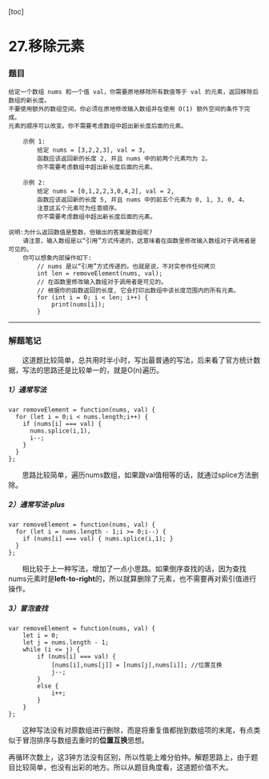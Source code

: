 [toc]
# 27.移除元素

### 题目

    给定一个数组 nums 和一个值 val，你需要原地移除所有数值等于 val 的元素，返回移除后数组的新长度。
    不要使用额外的数组空间，你必须在原地修改输入数组并在使用 O(1) 额外空间的条件下完成。
    元素的顺序可以改变。你不需要考虑数组中超出新长度后面的元素。
        
        示例 1:
            给定 nums = [3,2,2,3], val = 3,
            函数应该返回新的长度 2, 并且 nums 中的前两个元素均为 2。
            你不需要考虑数组中超出新长度后面的元素。
            
        示例 2:
            给定 nums = [0,1,2,2,3,0,4,2], val = 2,
            函数应该返回新的长度 5, 并且 nums 中的前五个元素为 0, 1, 3, 0, 4。
            注意这五个元素可为任意顺序。
            你不需要考虑数组中超出新长度后面的元素。
            
    说明:为什么返回数值是整数，但输出的答案是数组呢?
        请注意，输入数组是以“引用”方式传递的，这意味着在函数里修改输入数组对于调用者是可见的。
        你可以想象内部操作如下:
            // nums 是以“引用”方式传递的。也就是说，不对实参作任何拷贝
            int len = removeElement(nums, val);
            // 在函数里修改输入数组对于调用者是可见的。
            // 根据你的函数返回的长度, 它会打印出数组中该长度范围内的所有元素。
            for (int i = 0; i < len; i++) {
                print(nums[i]);
            }
            
---

### 解题笔记

&nbsp;&nbsp;&nbsp;&nbsp;&nbsp;&nbsp;&nbsp;这道题比较简单，总共用时半小时，写出最普通的写法，后来看了官方统计数据，写法的思路还是比较单一的，就是O(n)遍历。

##### 1）通常写法

```
var removeElement = function(nums, val) {
  for (let i = 0;i < nums.length;i++) {
    if (nums[i] === val) {
      nums.splice(i,1),
      i--;
    }
  }    
};

```

&nbsp;&nbsp;&nbsp;&nbsp;&nbsp;&nbsp;&nbsp;思路比较简单，遍历nums数组，如果跟val值相等的话，就通过splice方法删除。

##### 2）通常写法·plus

```
var removeElement = function(nums, val) {
  for (let i = nums.length - 1;i >= 0;i--) {
    if (nums[i] === val) { nums.splice(i,1); }
  }    
};

```
&nbsp;&nbsp;&nbsp;&nbsp;&nbsp;&nbsp;&nbsp;相比较于上一种写法，增加了一点小思路。如果倒序查找的话，因为查找nums元素时是**left-to-right**的，所以就算删除了元素，也不需要再对索引值进行操作。

##### 3）冒泡查找

```
var removeElement = function(nums, val) {
    let i = 0;
    let j = nums.length - 1;
    while (i <= j) {
        if (nums[i] === val) {
            [nums[i],nums[j]] = [nums[j],nums[i]]; //位置互换
            j--;
        }
        else {
            i++;
        }
    }
};

```
&nbsp;&nbsp;&nbsp;&nbsp;&nbsp;&nbsp;&nbsp;这种写法没有对原数组进行删除，而是将重复值都抛到数组项的末尾，有点类似于冒泡排序与数组去重时的**位置互换**思想。

再循环次数上，这3钟方法没有区别，所以性能上难分伯仲。解题思路上，由于题目比较简单，也没有出彩的地方。所以从题目角度看，这道题价值不大。